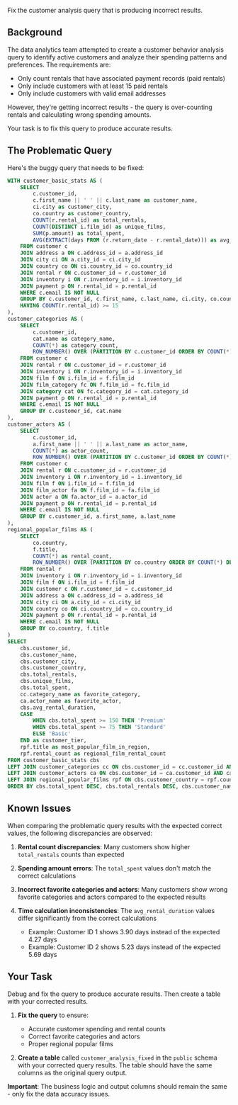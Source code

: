 Fix the customer analysis query that is producing incorrect results.

## Background

The data analytics team attempted to create a customer behavior analysis query to identify active customers and analyze their spending patterns and preferences. The requirements are:
- Only count rentals that have associated payment records (paid rentals)
- Only include customers with at least 15 paid rentals
- Only include customers with valid email addresses

However, they're getting incorrect results - the query is over-counting rentals and calculating wrong spending amounts. 

Your task is to fix this query to produce accurate results.

## The Problematic Query

Here's the buggy query that needs to be fixed:

```sql
WITH customer_basic_stats AS (
    SELECT 
        c.customer_id,
        c.first_name || ' ' || c.last_name as customer_name,
        ci.city as customer_city,
        co.country as customer_country,
        COUNT(r.rental_id) as total_rentals,
        COUNT(DISTINCT i.film_id) as unique_films,
        SUM(p.amount) as total_spent,
        AVG(EXTRACT(days FROM (r.return_date - r.rental_date))) as avg_rental_duration
    FROM customer c
    JOIN address a ON c.address_id = a.address_id
    JOIN city ci ON a.city_id = ci.city_id
    JOIN country co ON ci.country_id = co.country_id
    JOIN rental r ON c.customer_id = r.customer_id
    JOIN inventory i ON r.inventory_id = i.inventory_id
    JOIN payment p ON r.rental_id = p.rental_id
    WHERE c.email IS NOT NULL
    GROUP BY c.customer_id, c.first_name, c.last_name, ci.city, co.country
    HAVING COUNT(r.rental_id) >= 15
),
customer_categories AS (
    SELECT 
        c.customer_id,
        cat.name as category_name,
        COUNT(*) as category_count,
        ROW_NUMBER() OVER (PARTITION BY c.customer_id ORDER BY COUNT(*) DESC, cat.name ASC) as rn
    FROM customer c
    JOIN rental r ON c.customer_id = r.customer_id
    JOIN inventory i ON r.inventory_id = i.inventory_id
    JOIN film f ON i.film_id = f.film_id
    JOIN film_category fc ON f.film_id = fc.film_id
    JOIN category cat ON fc.category_id = cat.category_id
    JOIN payment p ON r.rental_id = p.rental_id
    WHERE c.email IS NOT NULL
    GROUP BY c.customer_id, cat.name
),
customer_actors AS (
    SELECT 
        c.customer_id,
        a.first_name || ' ' || a.last_name as actor_name,
        COUNT(*) as actor_count,
        ROW_NUMBER() OVER (PARTITION BY c.customer_id ORDER BY COUNT(*) DESC, (a.first_name || ' ' || a.last_name) ASC) as rn
    FROM customer c
    JOIN rental r ON c.customer_id = r.customer_id
    JOIN inventory i ON r.inventory_id = i.inventory_id
    JOIN film f ON i.film_id = f.film_id
    JOIN film_actor fa ON f.film_id = fa.film_id
    JOIN actor a ON fa.actor_id = a.actor_id
    JOIN payment p ON r.rental_id = p.rental_id
    WHERE c.email IS NOT NULL
    GROUP BY c.customer_id, a.first_name, a.last_name
),
regional_popular_films AS (
    SELECT 
        co.country,
        f.title,
        COUNT(*) as rental_count,
        ROW_NUMBER() OVER (PARTITION BY co.country ORDER BY COUNT(*) DESC, f.title ASC) as rn
    FROM rental r
    JOIN inventory i ON r.inventory_id = i.inventory_id
    JOIN film f ON i.film_id = f.film_id
    JOIN customer c ON r.customer_id = c.customer_id
    JOIN address a ON c.address_id = a.address_id
    JOIN city ci ON a.city_id = ci.city_id
    JOIN country co ON ci.country_id = co.country_id
    JOIN payment p ON r.rental_id = p.rental_id
    WHERE c.email IS NOT NULL
    GROUP BY co.country, f.title
)
SELECT 
    cbs.customer_id,
    cbs.customer_name,
    cbs.customer_city,
    cbs.customer_country,
    cbs.total_rentals,
    cbs.unique_films,
    cbs.total_spent,
    cc.category_name as favorite_category,
    ca.actor_name as favorite_actor,
    cbs.avg_rental_duration,
    CASE 
        WHEN cbs.total_spent >= 150 THEN 'Premium'
        WHEN cbs.total_spent >= 75 THEN 'Standard'
        ELSE 'Basic'
    END as customer_tier,
    rpf.title as most_popular_film_in_region,
    rpf.rental_count as regional_film_rental_count
FROM customer_basic_stats cbs
LEFT JOIN customer_categories cc ON cbs.customer_id = cc.customer_id AND cc.rn = 1
LEFT JOIN customer_actors ca ON cbs.customer_id = ca.customer_id AND ca.rn = 1
LEFT JOIN regional_popular_films rpf ON cbs.customer_country = rpf.country AND rpf.rn = 1
ORDER BY cbs.total_spent DESC, cbs.total_rentals DESC, cbs.customer_name ASC;
```

## Known Issues

When comparing the problematic query results with the expected correct values, the following discrepancies are observed:

1. **Rental count discrepancies**: Many customers show higher `total_rentals` counts than expected

2. **Spending amount errors**: The `total_spent` values don't match the correct calculations 

3. **Incorrect favorite categories and actors**: Many customers show wrong favorite categories and actors compared to the expected results

4. **Time calculation inconsistencies**: The `avg_rental_duration` values differ significantly from the correct calculations
    - Example: Customer ID 1 shows 3.90 days instead of the expected 4.27 days
    - Example: Customer ID 2 shows 5.23 days instead of the expected 5.69 days

## Your Task

Debug and fix the query to produce accurate results. Then create a table with your corrected results.

1. **Fix the query** to ensure:
   - Accurate customer spending and rental counts
   - Correct favorite categories and actors
   - Proper regional popular films

2. **Create a table** called `customer_analysis_fixed` in the `public` schema with your corrected query results. The table should have the same columns as the original query output.

**Important**: The business logic and output columns should remain the same - only fix the data accuracy issues.